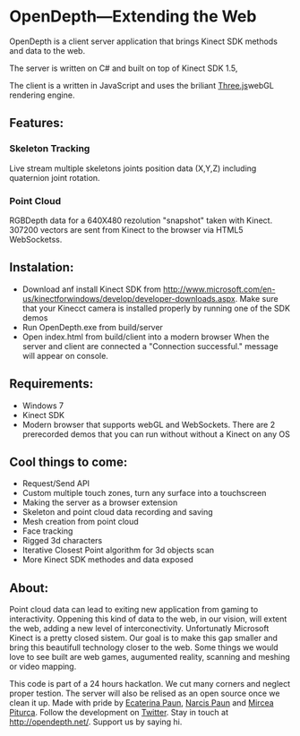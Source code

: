 OpenDepth—Extending the Web
=========

OpenDepth is a client server application that brings Kinect SDK methods and data to the web.
<p>The server is written on C# and built on top of Kinect SDK 1.5,</p>
The client is a written in JavaScript and uses the briliant <a href="https://github.com/mrdoob/three.js/">Three.js</a>webGL rendering engine.

## Features: ##
### Skeleton Tracking ###
Live stream multiple skeletons joints position data (X,Y,Z) including quaternion joint rotation.

### Point Cloud ###
RGBDepth data for a 640X480 rezolution "snapshot" taken with Kinect. 307200 vectors are sent from Kinect to the browser via HTML5 WebSocketss.

## Instalation: ##
+ Download anf install Kinect SDK from http://www.microsoft.com/en-us/kinectforwindows/develop/developer-downloads.aspx. Make sure that your Kinecct camera is installed properly by running one of the SDK demos 
+ Run OpenDepth.exe from build/server
+ Open index.html from build/client into a modern browser
When the server and client are connected a "Connection successful." message will appear on console.

## Requirements: ##
+ Windows 7
+ Kinect SDK
+ Modern browser that supports webGL and WebSockets.
There are 2 prerecorded demos that you can run without without a Kinect on any OS

## Cool things to come: ##
+ Request/Send API
+ Custom multiple touch zones, turn any surface into a touchscreen
+ Making the server as a browser extension
+ Skeleton and point cloud data recording and saving
+ Mesh creation from point cloud
+ Face tracking
+ Rigged 3d characters
+ Iterative Closest Point algorithm for 3d objects scan 
+ More Kinect SDK methodes and data exposed

## About: ##
Point cloud data can lead to exiting new application from gaming to interactivity.
Oppening this kind of data to the web, in our vision, will extent the web, adding a new level of interconectivity.
Unfortunatly Microsoft Kinect is a pretty closed sistem. Our goal is to make this gap smaller and bring this beautifull technology closer to the web.
Some things we would love to see built are web games, augumented reality, scanning and meshing or video mapping.

This code is part of a 24 hours hackatlon. We cut many corners and neglect proper testion. The server will also be relised as an open source once we clean it up.
Made with pride by <a href="https://twitter.com/KatePfau">Ecaterina Paun</a>, <a href="https://twitter.com/alpenzoo">Narcis Paun</a> and 
<a href="https://twitter.com/mirceadesign">Mircea Piturca</a>. Follow the development on <a href="https://twitter.com/odepth">Twitter</a>. Stay in touch at http://opendepth.net/.
Support us by saying hi.
